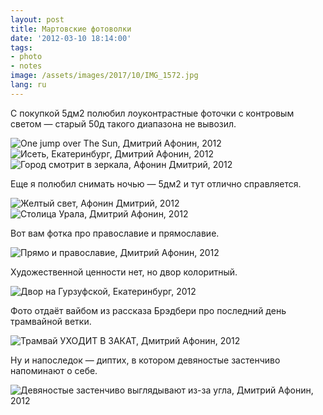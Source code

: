```yaml
---
layout: post
title: Мартовские фотоволки
date: '2012-03-10 18:14:00'
tags:
- photo
- notes
image: /assets/images/2017/10/IMG_1572.jpg
lang: ru
---
```


С покупкой 5дм2 полюбил лоуконтрастные фоточки с контровым светом — старый 50д такого диапазона не вывозил.

![One jump over The Sun, Дмитрий Афонин, 2012](/assets/images/2017/10/IMG_0713.jpg)
![Исеть, Екатеринбург, Дмитрий Афонин, 2012](/assets/images/2017/10/IMG_0618.jpg)
![Город смотрит в зеркала, Афонин Дмитрий, 2012](/assets/images/2017/10/IMG_0664.jpg)

Еще я полюбил снимать ночью — 5дм2 и тут отлично справляется.

![Желтый свет, Афонин Дмитрий, 2012](/assets/images/2017/10/IMG_1482.jpg)
![Столица Урала, Дмитрий Афонин, 2012](/assets/images/2017/10/IMG_1685.jpg)

Вот вам фотка про православие и прямославие.

![Прямо и православие, Дмитрий Афонин, 2012](/assets/images/2017/10/IMG_1572.jpg)

Художественной ценности нет, но двор колоритный.

![Двор на Гурзуфской, Екатеринбург, 2012](/assets/images/2017/10/IMG_0992.jpg)

Фото отдаёт вайбом из рассказа Брэдбери про последний день трамвайной ветки.

![Трамвай УХОДИТ В ЗАКАТ, Дмитрий Афонин, 2012](/assets/images/2017/10/IMG_1006.jpg)

Ну и напоследок — диптих, в котором девяностые застенчиво напоминают о себе.

![Девяностые застенчиво выглядывают из-за угла, Дмитрий Афонин, 2012](/assets/images/2017/10/IMG_1601.jpg)
